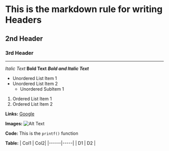 # This is the markdown rule for writing Headers
## 2nd Header
### 3rd Header
---
*Italic Text*
**Bold Text** 
***Bold and Italic Text***

- Unordered List Item 1
- Unordered List Item 2
  - Unordered SubItem 1

1. Ordered List Item 1
2. Ordered List Item 2

**Links:**
[Google](https://www.google.com)

**Images:**
![Alt Text](https://logos-world.net/wp-content/uploads/2020/11/GitHub-Logo-700x394.png)

**Code:**
This is the `printf()` function

**Table:**
| Col1 | Col2|
|------|-----|
|  D1  |  D2 | 

